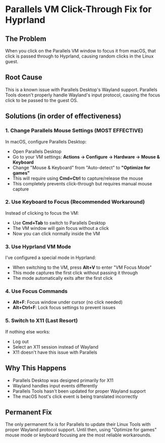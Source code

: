 # Parallels VM Click-Through Fix for Hyprland

## The Problem
When you click on the Parallels VM window to focus it from macOS, that click is passed through to Hyprland, causing random clicks in the Linux guest.

## Root Cause
This is a known issue with Parallels Desktop's Wayland support. Parallels Tools doesn't properly handle Wayland's input protocol, causing the focus click to be passed to the guest OS.

## Solutions (in order of effectiveness)

### 1. **Change Parallels Mouse Settings (MOST EFFECTIVE)**
In macOS, configure Parallels Desktop:
- Open Parallels Desktop
- Go to your VM settings: **Actions → Configure → Hardware → Mouse & Keyboard**
- Change "Mouse & Keyboard" from "Auto-detect" to **"Optimize for games"**
- This will require using **Cmd+Ctrl** to capture/release the mouse
- This completely prevents click-through but requires manual mouse capture

### 2. **Use Keyboard to Focus (Recommended Workaround)**
Instead of clicking to focus the VM:
- Use **Cmd+Tab** to switch to Parallels Desktop
- The VM window will gain focus without a click
- Now you can click normally inside the VM

### 3. **Use Hyprland VM Mode**
I've configured a special mode in Hyprland:
- When switching to the VM, press **Alt+V** to enter "VM Focus Mode"
- This mode captures the first click without passing it through
- The mode automatically exits after the first click

### 4. **Use Focus Commands**
- **Alt+F**: Focus window under cursor (no click needed)
- **Alt+Ctrl+F**: Lock focus settings to prevent issues

### 5. **Switch to X11 (Last Resort)**
If nothing else works:
- Log out
- Select an X11 session instead of Wayland
- X11 doesn't have this issue with Parallels

## Why This Happens
- Parallels Desktop was designed primarily for X11
- Wayland handles input events differently
- Parallels Tools hasn't been updated for proper Wayland support
- The macOS host's click event is being translated incorrectly

## Permanent Fix
The only permanent fix is for Parallels to update their Linux Tools with proper Wayland protocol support. Until then, using "Optimize for games" mouse mode or keyboard focusing are the most reliable workarounds.